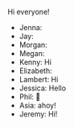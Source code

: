 ﻿Hi everyone!

- Jenna:
- Jay:
- Morgan:
- Megan:
- Kenny: Hi
- Elizabeth:
- Lambert: Hi
- Jessica: Hello
- Phil: 👋
- Asia: ahoy!
- Jeremy: Hi!